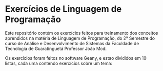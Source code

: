 # Exercícios de Linguagem de Programação
<html>
<p>Este repositório contém os exercícios feitos para treinamento dos conceitos aprendidos na matéria de Linguagem de Programação, do 2º Semestre do curso de Análise e Desenvolvimento de Sistemas da Faculdade de Tecnologia de Guaratinguetá Professor João Mod.</p>
<p>Os exercícios foram feitos no software Geany, e estao divididos em 10 listas, cada uma contendo exercícios sobre um tema:</p>
</html>

